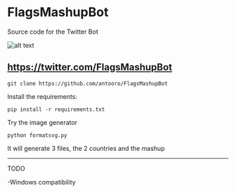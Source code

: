 # FlagsMashupBot
Source code for the Twitter Bot

![alt text](https://i.imgur.com/LSepqer.png)

https://twitter.com/FlagsMashupBot
-------------------------------------------------------

`git clone https://github.com/antooro/FlagsMashupBot `

Install the requirements:

`pip install -r requirements.txt`

Try the image generator 

`python formatsvg.py`

It will generate 3 files, the 2 countries and the mashup

------------------
TODO

-Windows compatibility
